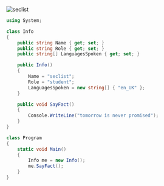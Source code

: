 <p align="left"> <img src="https://komarev.com/ghpvc/?username=seclist&label=Profile%20views&color=lightgrey&style=flat" alt="seclist" /> </p>


```csharp
using System;

class Info
{
    public string Name { get; set; }
    public string Role { get; set; }
    public string[] LanguagesSpoken { get; set; }

    public Info()
    {
        Name = "seclist";
        Role = "student";
        LanguagesSpoken = new string[] { "en_UK" };
    }

    public void SayFact()
    {
        Console.WriteLine("tomorrow is never promised");
    }
}

class Program
{
    static void Main()
    {
        Info me = new Info();
        me.SayFact();
    }
}
